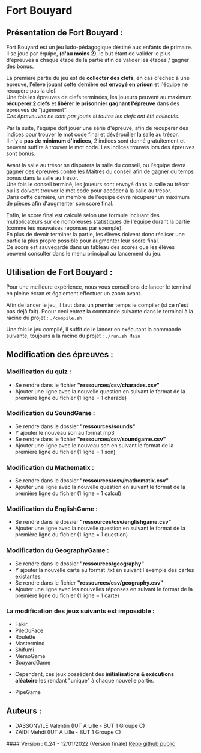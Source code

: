 # Fort Bouyard

## Présentation de Fort Bouyard : 
Fort Bouyard est un jeu ludo-pédagogique déstiné aux enfants de primaire.  
Il se joue par équipe, **(d'au moins 2)**, le but étant de valider le plus d'épreuves à chaque étape de la partie afin de valider les étapes / gagner des bonus. 
 
La première partie du jeu est de **collecter des clefs**, en cas d'echec à une épreuve, l'élève jouant cette dernière est **envoyé en prison** et l'équipe ne récupère pas la clef.  
Une fois les épreuves de clefs terminées, les joueurs peuvent au maximum **récuperer 2 clefs** et **libérer le prisonnier gagnant l'épreuve** dans des épreuves de "jugement".  
*Ces épreveuves ne sont pas joués si toutes les clefs ont été collectés.*
 
Par la suite, l'équipe doit jouer une série d'épreuve, afin de récuperer des indices pour trouver le mot code final et dévérouiller la salle au trésor.  
Il n'y a **pas de minimum d'indices**, 2 indices sont donné gratuitement et peuvent suffire à trouver le mot code. Les indices trouvés lors des épreuves sont bonus. 
 
Avant la salle au trésor se disputera la salle du conseil, ou l'équipe devra gagner des épreuves contre les Maîtres du conseil afin de gagner du temps bonus dans la salle au trésor.  
Une fois le conseil terminé, les joueurs sont envoyé dans la salle au trésor ou ils doivent trouver le mot code pour accéder à la salle au trésor.  
Dans cette dernière, un membre de l'équipe devra récuperer un maximum de pièces afin d'augmenter son score final. 
 
Enfin, le score final est calculé selon une formule incluant des multiplicateurs sur de nombreuses statistiques de l'équipe durant la partie (comme les mauvaises réponses par exemple).   
En plus de devoir terminer la partie, les élèves doivent donc réaliser une partie la plus propre possible pour augmenter leur score final.  
Ce score est sauvegardé dans un tableau des scores que les élèves peuvent consulter dans le menu principal au lancement du jeu.

## Utilisation de Fort Bouyard :

Pour une meilleure expérience, nous vous conseillons de lancer le terminal en pleine écran et également effectuer un zoom avant. 

Afin de lancer le jeu, il faut dans un premier temps le compiler (si ce n'est pas déjà fait). 
Poour ceci entrez la commande suivante dans le terminal à la racine du projet :
`./compile.sh`

Une fois le jeu compilé, il suffit de le lancer en exécutant la commande suivante, toujours à la racine du projet :
`./run.sh Main`

## Modification des épreuves :

### Modification du quiz :
* Se rendre dans le fichier **"ressources/csv/charades.csv"**
* Ajouter une ligne avec la nouvelle question en suivant le format de la première ligne du fichier (1 ligne = 1 charade)

### Modification du SoundGame :
* Se rendre dans le dossier **"ressources/sounds"**
* Y ajouter le nouveau son au format mp3
* Se rendre dans le fichier **"ressources/csv/soundgame.csv"**
* Ajouter une ligne avec le nouveau son en suivant le format de la première ligne du fichier (1 ligne = 1 son)

### Modification du Mathematix :
* Se rendre dans le dossier **"ressources/csv/mathematix.csv"**
* Ajouter une ligne avec la nouvelle question en suivant le format de la première ligne du fichier (1 ligne = 1 calcul)

### Modification du EnglishGame :
* Se rendre dans le dossier **"ressources/csv/englishgame.csv"**
* Ajouter une ligne avec la nouvelle question en suivant le format de la première ligne du fichier (1 ligne = 1 question)

### Modification du GeographyGame :
* Se rendre dans le dossier **"ressources/geography"**
* Y ajouter la nouvelle carte au format .txt en suivant l'exemple des cartes existantes.
* Se rendre dans le fichier **"ressources/csv/geography.csv"**
* Ajouter une ligne avec les nouvelles réponses en suivant le format de la première ligne du fichier (1 ligne = 1 carte)

### La modification des jeux suivants est impossible :
* Fakir
* PileOuFace
* Roulette
* Mastermind
* Shifumi
* MemoGame
* BouyardGame
- Cependant, ces jeux possèdent des **initialisations & exécutions aléatoire** les rendant "unique" à chaque nouvelle partie.
* PipeGame

## Auteurs :
* DASSONVILE Valentin (IUT A Lille - BUT 1 Groupe C)
* ZAIDI Mehdi (IUT A Lille - BUT 1 Groupe C)

#### Version : 0.24 - 12/01/2022 (Version finale)
[Repo github public](https://github.com/Hidoyatmz/SAE102)